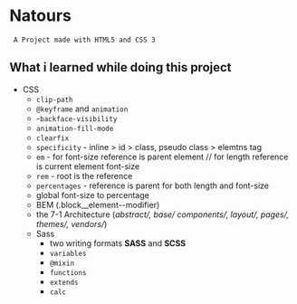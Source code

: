 # Natours

` A Project made with HTML5 and CSS 3`

## What i learned while doing this project

- CSS
    - `clip-path` 
    - `@keyframe` and `animation`
    - -`backface-visibility`
    - `animation-fill-mode`
    -  `clearfix`
    - `specificity` - inline > id > class, pseudo class > elemtns tag
    - `em` - for font-size reference is parent element // for length reference is current element font-size
    - `rem` - root is the reference
    - `percentages` - reference is parent for both length and font-size
    - global font-size to percentage
    - BEM (.block__element--modifier)
    - the 7-1 Architecture (*abstract/, base/ components/, layout/, pages/, themes/, vendors/*)
    - Sass 
        - two writing formats **SASS** and **SCSS**
        - `variables`
        - `@mixin`
        - `functions`
        - `extends`
        - `calc`